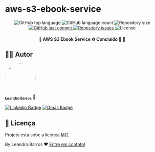 # aws-s3-ebook-service

<p align="center">
  <img alt="GitHub top language" src="https://img.shields.io/github/languages/top/leandro-barros/aws-s3-ebook-service.svg">

  <img alt="GitHub language count" src="https://img.shields.io/github/languages/count/leandro-barros/aws-s3-ebook-service.svg">

  <img alt="Repository size" src="https://img.shields.io/github/repo-size/leandro-barros/aws-s3-ebook-service.svg">
  
  <a href="https://github.com/leandro-barros/aws-s3-ebook-service/commits/master">
    <img alt="GitHub last commit" src="https://img.shields.io/github/last-commit/leandro-barros/aws-s3-ebook-service.svg">
  </a>

  <a href="https://github.com/leandro-barros/aws-s3-ebook-service/issues">
    <img alt="Repository issues" src="https://img.shields.io/github/issues/leandro-barros/aws-s3-ebook-service.svg">
  </a>

  <!--<img alt="GitHub" src="https://img.shields.io/github/license/leandro-barros/aws-s3-ebook-service.svg"> -->
  <img alt="License" src="https://img.shields.io/badge/license-MIT-brightgreen">
</p>

<h4 align="center"> 
	🚧  AWS S3 Ebook Service ♻️ Concluído 🚀 🚧
</h4>

## 👨‍💻 Autor

<a href="https://www.linkedin.com/in/leandroebarros/">
   <img style="border-radius: 50%;" src="https://avatars.githubusercontent.com/u/13985064?v=4" width="100px;" alt=""/>
  <br />
  <sub><b>Leandro Barros</b></sub></a> <a href="https://www.linkedin.com/in/leandroebarros/" title="leandro">🚀
</a>

[![Linkedin Badge](https://img.shields.io/badge/-Leandro-blue?style=flat-square&logo=Linkedin&logoColor=white&link=https://www.linkedin.com/in/leandroebarros/)](https://www.linkedin.com/in/leandroebarros/) 
[![Gmail Badge](https://img.shields.io/badge/-leandroedbarros@gmail.com-c14438?style=flat-square&logo=Gmail&logoColor=white&link=mailto:leandroedbarros@gmail.com)](leandroedbarros@gmail.com)

## 📝 Licença

Projeto esta sobe a licença [MIT](./LICENSE).

By Leandro Barros ❤️  [Entre em contato!](https://www.linkedin.com/in/leandroebarros/)
